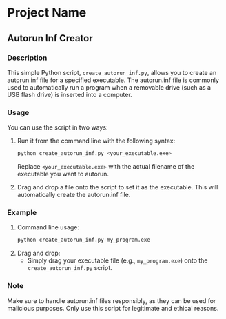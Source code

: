# Project Name

## Autorun Inf Creator

### Description
This simple Python script, `create_autorun_inf.py`, allows you to create an autorun.inf file for a specified executable. The autorun.inf file is commonly used to automatically run a program when a removable drive (such as a USB flash drive) is inserted into a computer.

### Usage
You can use the script in two ways:

1. Run it from the command line with the following syntax:
    ```bash
    python create_autorun_inf.py <your_executable.exe>
    ```
    Replace `<your_executable.exe>` with the actual filename of the executable you want to autorun.

2. Drag and drop a file onto the script to set it as the executable. This will automatically create the autorun.inf file.

### Example
1. Command line usage:
    ```bash
    python create_autorun_inf.py my_program.exe
    ```
2. Drag and drop:
    - Simply drag your executable file (e.g., `my_program.exe`) onto the `create_autorun_inf.py` script.

### Note
Make sure to handle autorun.inf files responsibly, as they can be used for malicious purposes. Only use this script for legitimate and ethical reasons.


